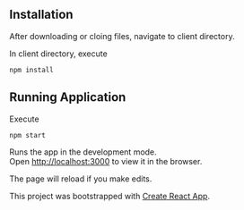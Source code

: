 ## Installation

After downloading or cloing files, navigate to client directory. 

In client directory, execute 

`npm install`

## Running Application

Execute

`npm start`

Runs the app in the development mode.<br />
Open [http://localhost:3000](http://localhost:3000) to view it in the browser.

The page will reload if you make edits.<br />

This project was bootstrapped with [Create React App](https://github.com/facebook/create-react-app).
